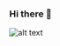 ### Hi there 👋
![alt text](https://media-exp1.licdn.com/dms/image/C5116AQEzZz21gV7XQg/profile-displaybackgroundimage-shrink_350_1400/0?e=1600300800&v=beta&t=MkpTTYJTQwzf7lHbG1GdkE3KGMiXS3dSJ0wWv9EsEwc)

<!--
**jacobra19/jacobra19** is a ✨ _special_ ✨ repository because its `README.md` (this file) appears on your GitHub profile.

Here are some ideas to get you started:

- 🔭 I’m currently working on ...
- 🌱 I’m currently learning ...
- 👯 I’m looking to collaborate on ...
- 🤔 I’m looking for help with ...
- 💬 Ask me about ...
- 📫 How to reach me: ...
- 😄 Pronouns: ...
- ⚡ Fun fact: ...
-->
